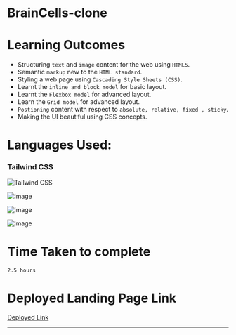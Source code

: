 # BrainCells-clone

 # Learning Outcomes
  
  - Structuring `text` and `image` content for the web using `HTML5`.
  - Semantic `markup` new to the `HTML standard`.
  - Styling a web page using `Cascading Style Sheets (CSS)`.
  - Learnt the `inline and block model` for basic layout.
  - Learnt the `Flexbox model` for advanced layout.
  - Learn the `Grid model` for advanced layout.
  - `Postioning` content with respect to `absolute, relative, fixed , sticky`.
  - Making the UI beautiful using CSS concepts.
  
 # Languages Used:
 ### Tailwind CSS
![Tailwind CSS](https://user-images.githubusercontent.com/74168885/197244795-19ecaf3e-eb51-410a-acf1-0a6e7aeea8cb.png)

 
![image](https://user-images.githubusercontent.com/74168885/195984464-ec01aca6-a47c-421e-b2f2-f9dad3958551.png)



![image](https://user-images.githubusercontent.com/74168885/195984486-f5608481-1f57-42d8-91ae-80a76a039fa9.png)



![image](https://user-images.githubusercontent.com/74168885/195984508-0a6859d3-3b0e-4aa7-ba1b-a0bde2e18deb.png)

 # Time Taken to complete
`2.5 hours`

# Deployed Landing Page Link

[Deployed Link](https://braincells-clone.netlify.app/)
***
